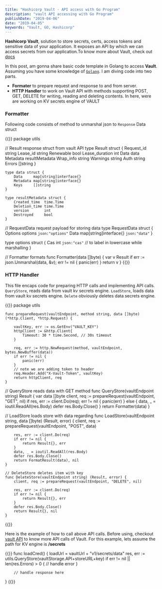 ```yaml
---
title: "Hashicorp Vault - API access with Go Program"
description: "vault API accessing with Go Program"
publishDate: "2019-04-06"
date: "2019-04-05"
keywords: "Vault, GO, Hashicorp"
---
```


**Hashicorp Vault**, solution to store secrets, certs, access tokens and sensitive data of your application. It exposes an API by which we can access secrets from our application.To know more about Vault, check out [docs](https://www.vaultproject.io/docs)

In this post, am gonna share basic code template in Golang to access **Vault**. Assuming you have some knowledge of [`Golang`](https://golang.org). I am diving code into two parts.

- **Formater** to prepare request and response to and from server.
- **HTTP Handler** to work on Vault API with methods supporting POST, GET, DELETE for writing, reading and deleting contents. In here, were are working on KV secrets engine of VAULT

### Formatter
Following code consists of method to unmarshal json to `Response` Data struct

{{<highlight go>}}
	package utils

  // Result response struct from vault API
 	type Result struct {
		Request_id     string
		Lease_id       string
		Renewable      bool
		Lease_duration int
		Data           data
		Metadata       resultMetadata
		Wrap_info      string
		Warnings       string
		Auth           string
		Errors         []string
	}

	type data struct {
		Data     map[string]interface{}
		Metadata map[string]interface{}
		Keys     []string
	}

	type resultMetadata struct {
		Created_time  time.Time
		Deletion_time time.Time
		version       int
		Destroyed     bool
	}

 // RequestData request payload for storing data
 type RequestData struct {
		Options options `json:"options"`
		Data map[string]interface{} `json:"data"`
 }

 type options struct {
 		Cas int `json:"cas"` // to label in lowercase while marshalling
	}

 // Formatter formats 
 func Formatter(data []byte) {
		var v Result
		if err := json.Unmarshal(data, &v); err != nil {
			panic(err)
		}
		return v
 }
{{</highlight>}}


### HTTP Handler
This file encaps code for preparing HTTP calls and implementing API calls. `QueryStore`, reads data from vault kv secrets engine. `LoadStore`, loads data from vault kv secrets engine. `Delete` obviously deletes data secrets engine.

{{<highlight go>}}
	package utils

 	func prepareRequest(vaultEndpoint, method string, data []byte) (*http.Client, *http.Request) {

		vaultKey, err := os.GetEnv("VAULT_KEY")
		httpClient := &http.Client{
			Timeout: 30 * time.Second, // 30s timeout
		}

		req, err := http.NewRequest(method, vaultEndpoint, bytes.NewBuffer(data))
		if err != nil {
			panic(err)
		}
		// note we are adding token to header
		req.Header.Add("X-Vault-Token", vaultKey)
		return httpClient, req
	}

 // QueryStore reads data with GET method
	func QueryStore(vaultEndpoint string) Result {
		var data []byte
		client, req := prepareRequest(vaultEndpoint, "GET", nil)
		if res, err := client.Do(req); err != nil {
			panic(err)
		} else {
			data, _ = ioutil.ReadAll(res.Body)
			defer res.Body.Close()
		}
		return Formatter(data)
	}

  // LoadStore loads store with data regarding
	func LoadStore(vaultEndpoint string, data []byte) (Result, error) {
		client, req := prepareRequest(vaultEndpoint, "POST", data)

		res, err := client.Do(req)
		if err != nil {
			return Result{}, err
		}
		data, _ = ioutil.ReadAll(res.Body)
		defer res.Body.Close()
		return FormatResult(data), nil
	}

	// DeleteStore deletes item with key
	func DeleteStore(vaultEndpoint string) (Result, error) {
		client, req := prepareRequest(vaultEndpoint, "DELETE", nil)

		res, err := client.Do(req)
		if err != nil {
			return Result{}, err
		}
		defer res.Body.Close()
		return Result{}, nil
	}
{{</highlight>}}

Here is the example of how to call above API calls. Before using, checkout [vault API](https://www.vaultproject.io/api) to know more API calls of Vault. For this example, lets assume the path for KV engine is **/secrets**

{{<highlight go>}}
  func loadCred() {
		loadUrl = vaultUrl + "v1/secrets/data"
		res, err := utils.QueryStore(vaultStorage.API+storeURL+key)
		if err != nil || len(res.Errors) > 0 {
			 // handle error
		}
		
		// handle response here
  }
{{</highlight>}}
